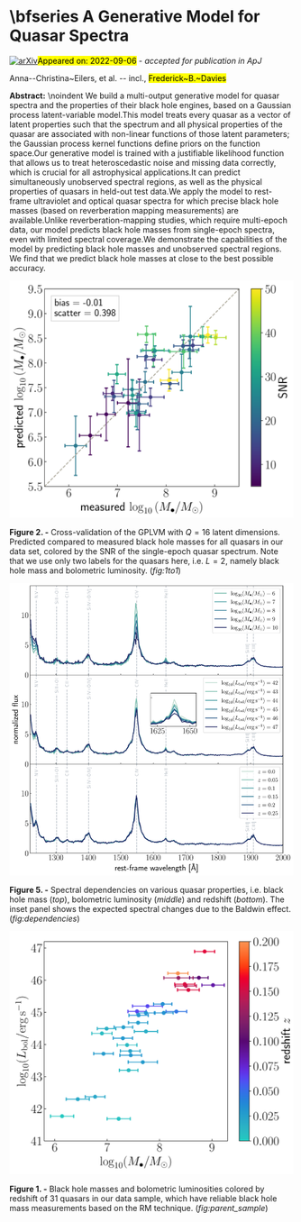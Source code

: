 <div class="macros" style="visibility:hidden;">
$\newcommand{\ensuremath}{}$
$\newcommand{\xspace}{}$
$\newcommand{\object}[1]{\texttt{#1}}$
$\newcommand{\farcs}{{.}''}$
$\newcommand{\farcm}{{.}'}$
$\newcommand{\arcsec}{''}$
$\newcommand{\arcmin}{'}$
$\newcommand{\ion}[2]{#1#2}$
$\newcommand{\textsc}[1]{\textrm{#1}}$
$\newcommand{\hl}[1]{\textrm{#1}}$
$\newcommand$
$\newcommand{\lya}{Ly\alpha }$
$\newcommand{\lyb}{Ly\beta }$
$\newcommand{\lyc}{Ly\gamma }$
$\newcommand{\taueff}{\tau_{\rm eff} }$
$\newcommand{\cmpch}{cMpc h^{-1} }$
$\newcommand{\kms}{km s^{-1}}$
$\newcommand{\oi}{\ion{O}{1}}$
$\newcommand{\heii}{\ion{He}{2}}$
$\newcommand{\cii}{[\ion{C}{2}]}$
$\newcommand{\civ}{\ion{C}{4}}$
$\newcommand{\mgii}{\ion{Mg}{2}}$
$\newcommand{\siiv}{\ion{Si}{4}}$
$\newcommand{\siii}{\ion{Si}{2}}$
$\newcommand{\oiii}{[\ion{O}{3}]}$
$\newcommand{\co}{\rm CO (6-5)}$
$\newcommand{\het}{heteroscedasticity}$
$\newcommand{\ha}{H\alpha }$
$\newcommand{\hb}{H\beta }$
$\newcommand{\msr}{M_\bullet-\sigma_\ast~relation}$</div>

<div class="macros" style="visibility:hidden;">
$\newcommand{\ensuremath}{}$
$\newcommand{\xspace}{}$
$\newcommand{\object}[1]{\texttt{#1}}$
$\newcommand{\farcs}{{.}''}$
$\newcommand{\farcm}{{.}'}$
$\newcommand{\arcsec}{''}$
$\newcommand{\arcmin}{'}$
$\newcommand{\ion}[2]{#1#2}$
$\newcommand{\textsc}[1]{\textrm{#1}}$
$\newcommand{\hl}[1]{\textrm{#1}}$
$\newcommand$
$\newcommand{\lya}{Ly\alpha }$
$\newcommand{\lyb}{Ly\beta }$
$\newcommand{\lyc}{Ly\gamma }$
$\newcommand{\taueff}{\tau_{\rm eff} }$
$\newcommand{\cmpch}{cMpc h^{-1} }$
$\newcommand{\kms}{km s^{-1}}$
$\newcommand{\oi}{\ion{O}{1}}$
$\newcommand{\heii}{\ion{He}{2}}$
$\newcommand{\cii}{[\ion{C}{2}]}$
$\newcommand{\civ}{\ion{C}{4}}$
$\newcommand{\mgii}{\ion{Mg}{2}}$
$\newcommand{\siiv}{\ion{Si}{4}}$
$\newcommand{\siii}{\ion{Si}{2}}$
$\newcommand{\oiii}{[\ion{O}{3}]}$
$\newcommand{\co}{\rm CO (6-5)}$
$\newcommand{\het}{heteroscedasticity}$
$\newcommand{\ha}{H\alpha }$
$\newcommand{\hb}{H\beta }$
$\newcommand{\msr}{M_\bullet-\sigma_\ast~relation}$</div>



<div id="title">

# \bfseries A Generative Model for Quasar Spectra

</div>
<div id="comments">

[![arXiv](https://img.shields.io/badge/arXiv-2209.02725-b31b1b.svg)](https://arxiv.org/abs/2209.02725)<mark>Appeared on: 2022-09-06</mark> - _accepted for publication in ApJ_

</div>
<div id="authors">

Anna--Christina~Eilers, et al. -- incl., <mark>Frederick~B.~Davies</mark>

</div>
<div id="abstract">

**Abstract:** \noindent We build a multi-output generative model for quasar spectra and the properties of their black hole engines, based on a Gaussian process latent-variable model.This model treats every quasar as a vector of latent properties such that the spectrum and all physical properties of the quasar are associated with non-linear functions of those latent parameters; the Gaussian process kernel functions define priors on the function space.Our generative model is trained with a justifiable likelihood function that allows us to treat heteroscedastic noise and missing data correctly, which is crucial for all astrophysical applications.It can predict simultaneously unobserved spectral regions, as well as the physical properties of quasars in held-out test data.We apply the model to rest-frame ultraviolet and optical quasar spectra for which precise black hole masses (based on reverberation mapping measurements) are available.Unlike reverberation-mapping studies, which require multi-epoch data, our model predicts black hole masses from single-epoch spectra, even with limited spectral coverage.We demonstrate the capabilities of the model by predicting black hole masses and unobserved spectral regions. We find that we predict black hole masses at close to the best possible accuracy.

</div>

<div id="div_fig1">

<img src="tmp_2209.02725/./1to1_0_f_ps_s42_HST_1220_5000_2A_band1fixed_noSNRcut_beta10_new_2kernels_cross_N30_D1889_L2_Q16_SNR_overlap.png" alt="Fig2" width="100%"/>

**Figure 2. -** Cross-validation of the GPLVM with $Q=16$ latent dimensions. Predicted compared to measured black hole masses for all quasars in our data set, colored by the SNR of the single-epoch quasar spectrum. Note that we use only two labels for the quasars here, i.e. $L=2$, namely black hole mass and bolometric luminosity.  (*fig:1to1*)

</div>
<div id="div_fig2">

<img src="tmp_2209.02725/./spectra_ps_s42_HST_1220_5000_2A_band1fixed_noSNRcut_beta10_new_2kernels_cross_N30_D1889_L3_Q16_qq4_qq4_new.png" alt="Fig5" width="100%"/>

**Figure 5. -** Spectral dependencies on various quasar properties, i.e. black hole mass (_top_), bolometric luminosity (_middle_) and redshift (_bottom_). The inset panel shows the expected spectral changes due to the Baldwin effect.  (*fig:dependencies*)

</div>
<div id="div_fig3">

<img src="tmp_2209.02725/./sample.png" alt="Fig1" width="100%"/>

**Figure 1. -** Black hole masses and bolometric luminosities colored by redshift of 31 quasars in our data sample, which have reliable black hole mass measurements based on the RM technique.  (*fig:parent_sample*)

</div>